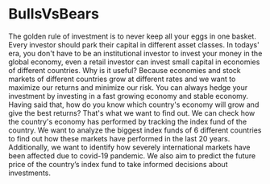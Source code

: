 # BullsVsBears

The golden rule of investment is to never keep all your eggs in one basket. Every investor should park their capital in different asset classes. In todays' era, you don't have to be an institutional investor to invest your money in the global economy, even a retail investor can invest small capital in economies of different countries. Why is it useful? Because economies and stock markets of different countries grow at different rates and we want to maximize our returns and minimize our risk. You can always hedge your investment by investing in a fast growing economy and stable economy. Having said that, how do you know which country's economy will grow and give the best returns? That's what we want to find out. We can check how the country's economy has performed by tracking the index fund of the country. We want to analyze the biggest index funds of 6 different countries to find out how these markets have performed in the last 20 years. Additionally, we want to identify how severely international markets have been affected due to covid-19 pandemic. We also aim to predict the future price of the country’s index fund to take informed decisions about investments. 
